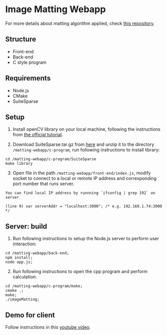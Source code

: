 # Image Matting Webapp
For more details about matting algorithm applied, check [this repository](https://github.com/ChaunceyKiwi/imageMatting).

## Structure
* Front-end
* Back-end
* C style program

## Requirements
* Node.js
* CMake
* SuiteSparse

## Setup
1. Install openCV library on your local machine, following the instructions from [the official tutorial](http://docs.opencv.org/3.3.0/d7/d9f/tutorial_linux_install.html).

2. Download SuiteSparse.tar.gz from [here](http://faculty.cse.tamu.edu/davis/suitesparse.html) and unzip it to the directory `/matting-webapp/c-program`, run following instructions to install library:
  ```
  cd /matting-webapp/c-program/SuiteSparse
  make library
  ```
3. Open file in the path `/matting-webapp/front-end/index.js`, modify socket to connect to a local or remote IP address and corresponding port number that runs server. 
```
You can find local IP address by runnning `ifconfig | grep 192` on server

(line 9) var serverAddr = "localhost:3000"; /* e.g. 192.168.1.74:3000 */
```
  
## Server: build
1. Run following instructions to setup the Node.js server to perform user interaction:
```
cd /matting-webapp/back-end;
npm install;
node app.js;
```

2. Run following instructions to open the cpp program and perform calculation:
```
cd /matting-webapp/c-program/make;
cmake .;
make;
./imageMatting;
```

## Demo for client
Follow instructions in this [youtube video](https://www.youtube.com/watch?v=0mweR35C6nc).
